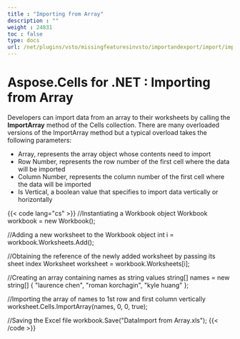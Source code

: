 ```yaml
---
title : "Importing from Array" 
description : "" 
weight : 24831 
toc : false
type: docs
url: /net/plugins/vsto/missingfeaturesinvsto/importandexport/import/importing+from+array/
---
```


# Aspose.Cells for .NET : Importing from Array


Developers can import data from an array to their worksheets by calling the **ImportArray** method of the Cells collection. There are many overloaded versions of the ImportArray method but a typical overload takes the following parameters:

*   Array, represents the array object whose contents need to import
*   Row Number, represents the row number of the first cell where the data will be imported
*   Column Number, represents the column number of the first cell where the data will be imported
*   Is Vertical, a boolean value that specifies to import data vertically or horizontally

{{< code lang="cs" >}}
//Instantiating a Workbook object
Workbook workbook = new Workbook();

//Adding a new worksheet to the Workbook object
int i = workbook.Worksheets.Add();

//Obtaining the reference of the newly added worksheet by passing its sheet index
Worksheet worksheet = workbook.Worksheets[i];

//Creating an array containing names as string values
string[] names = new string[] { "laurence chen", "roman korchagin", "kyle huang" };

//Importing the array of names to 1st row and first column vertically
worksheet.Cells.ImportArray(names, 0, 0, true);

//Saving the Excel file
workbook.Save("DataImport from Array.xls");
{{< /code >}}

